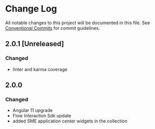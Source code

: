 # Change Log

All notable changes to this project will be documented in this file.
See [Conventional Commits](https://conventionalcommits.org) for commit guidelines.

## 2.0.1 [Unreleased]

### Changed

- linter and karma coverage

## 2.0.0

### Changed

- Angular 11 upgrade
- Flow Interaction Sdk update
- added SME application center widgets in the collection